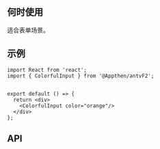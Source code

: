 ## 何时使用

适合表单场景。

## 示例

```tsx
import React from 'react';
import { ColorfulInput } from '@Appthen/antvF2';


export default () => {
  return <div>
    <ColorfulInput color="orange"/>
  </div>
};
```

## API

<API hideTitle  src="@/components/colorful-input/colorful-input.tsx" />
